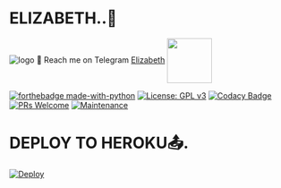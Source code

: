 # ELIZABETH..👸
![logo](https://telegra.ph/file/ae9e98ef453382507b745.jpg)
💌 Reach me on Telegram [Elizabeth](https://t.me/TheTeleRoid)
<img src = https://i.pinimg.com/originals/25/d2/54/25d254df236c61306bceb86df5f671f1.gif width = 80 align = "center">

[![forthebadge made-with-python](http://ForTheBadge.com/images/badges/made-with-python.svg)](https://www.python.org/)
[![License: GPL v3](https://img.shields.io/badge/License-GPLv3-blue.svg)](https://www.gnu.org/licenses/gpl-3.0)
[![Codacy Badge](https://app.codacy.com/project/badge/Grade/8bfae649db3742a883e0ac1008755db3)](https://www.codacy.com/gh/userbotindo/UserIndoBot/dashboard?utm_source=github.com&amp;utm_medium=referral&amp;utm_content=userbotindo/UserIndoBot&amp;utm_campaign=Badge_Grade)
[![PRs Welcome](https://img.shields.io/badge/PRs-welcome-brightgreen.svg?style=flat-square)](https://github.com/userbotindo/UserIndoBot/pulls)
[![Maintenance](https://img.shields.io/badge/Maintained%3F-yes-green.svg)](https://github.com/kidiloskahyper45/ELIZABETH/graphs/commit-activity)

# <b>DEPLOY TO HEROKU📤.</b>
[![Deploy](https://www.herokucdn.com/deploy/button.svg)](https://heroku.com/deploy?template=https://github.com/PredatorHackerzZ/ELIZABETH)


